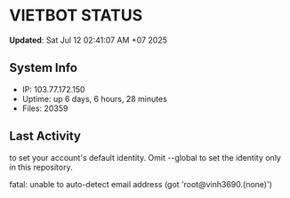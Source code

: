 # VIETBOT STATUS
**Updated**: Sat Jul 12 02:41:07 AM +07 2025

## System Info
- IP: 103.77.172.150
- Uptime: up 6 days, 6 hours, 28 minutes
- Files: 20359

## Last Activity

to set your account's default identity.
Omit --global to set the identity only in this repository.

fatal: unable to auto-detect email address (got 'root@vinh3690.(none)')
